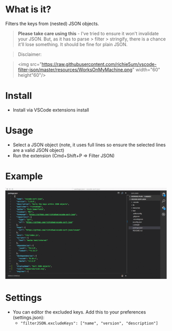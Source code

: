 # What is it?

Filters the keys from (nested) JSON objects.

> **Please take care using this** - I've tried to ensure it won't invalidate your JSON. But, as it has to parse > filter > stringify, there is a chance it'll lose something. It should be fine for plain JSON.

> Disclaimer:

> <img src="https://raw.githubusercontent.com/richie5um/vscode-filter-json/master/resources/WorksOnMyMachine.png" width="60" height"60"/>

# Install

* Install via VSCode extensions install

# Usage

* Select a JSON object (note, it uses full lines so ensure the selected lines are a valid JSON object)
* Run the extension (Cmd+Shift+P => Filter JSON)

# Example

![Example](resources/usage.gif)

# Settings

* You can editor the excluded keys. Add this to your preferences (settings.json):
    * `"filterJSON.excludeKeys": ["name", "version", "description"]`
